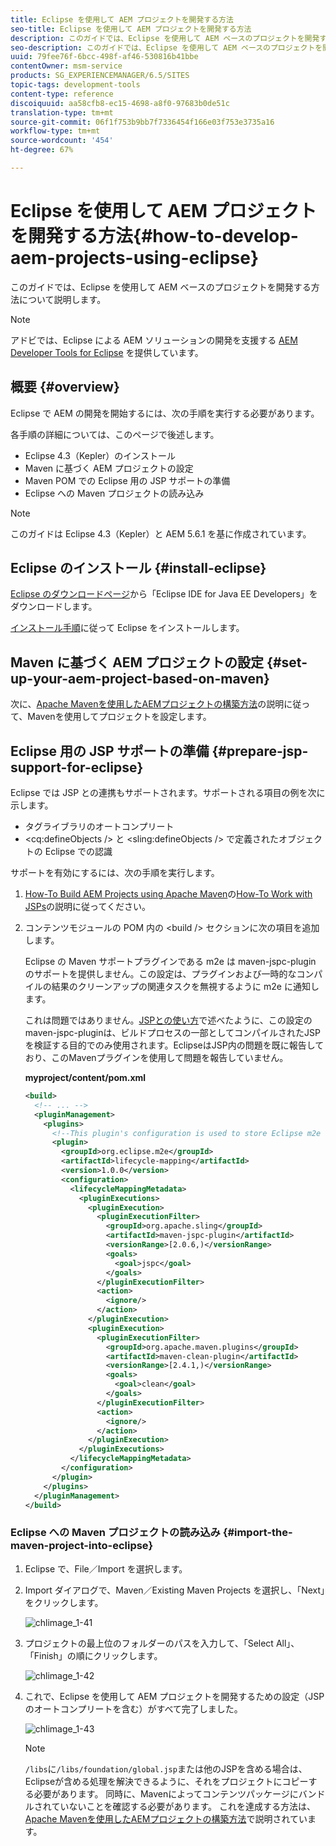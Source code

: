 ```yaml
---
title: Eclipse を使用して AEM プロジェクトを開発する方法
seo-title: Eclipse を使用して AEM プロジェクトを開発する方法
description: このガイドでは、Eclipse を使用して AEM ベースのプロジェクトを開発する方法について説明します
seo-description: このガイドでは、Eclipse を使用して AEM ベースのプロジェクトを開発する方法について説明します
uuid: 79fee76f-6bcc-498f-af46-530816b41bbe
contentOwner: msm-service
products: SG_EXPERIENCEMANAGER/6.5/SITES
topic-tags: development-tools
content-type: reference
discoiquuid: aa58cfb8-ec15-4698-a8f0-97683b0de51c
translation-type: tm+mt
source-git-commit: 06f1f753b9bb7f7336454f166e03f753e3735a16
workflow-type: tm+mt
source-wordcount: '454'
ht-degree: 67%

---
```



# Eclipse を使用して AEM プロジェクトを開発する方法{#how-to-develop-aem-projects-using-eclipse}

このガイドでは、Eclipse を使用して AEM ベースのプロジェクトを開発する方法について説明します。

>[!NOTE]
>
>アドビでは、Eclipse による AEM ソリューションの開発を支援する [AEM Developer Tools for Eclipse](/help/sites-developing/aem-eclipse.md) を提供しています。

## 概要 {#overview}

Eclipse で AEM の開発を開始するには、次の手順を実行する必要があります。

各手順の詳細については、このページで後述します。

* Eclipse 4.3（Kepler）のインストール
* Maven に基づく AEM プロジェクトの設定
* Maven POM での Eclipse 用の JSP サポートの準備
* Eclipse への Maven プロジェクトの読み込み

>[!NOTE]
>
>このガイドは Eclipse 4.3（Kepler）と AEM 5.6.1 を基に作成されています。

## Eclipse のインストール {#install-eclipse}

[Eclipse のダウンロードページ](https://www.eclipse.org/downloads/)から「Eclipse IDE for Java EE Developers」をダウンロードします。

[インストール手順](https://wiki.eclipse.org/Eclipse/Installation)に従って Eclipse をインストールします。

## Maven に基づく AEM プロジェクトの設定  {#set-up-your-aem-project-based-on-maven}

次に、[Apache Mavenを使用したAEMプロジェクトの構築方法](/help/sites-developing/ht-projects-maven.md)の説明に従って、Mavenを使用してプロジェクトを設定します。

## Eclipse 用の JSP サポートの準備 {#prepare-jsp-support-for-eclipse}

Eclipse では JSP との連携もサポートされます。サポートされる項目の例を次に示します。

* タグライブラリのオートコンプリート
* &lt;cq:defineObjects /> と &lt;sling:defineObjects /> で定義されたオブジェクトの Eclipse での認識

サポートを有効にするには、次の手順を実行します。

1. [How-To Build AEM Projects using Apache Maven](/help/sites-developing/ht-projects-maven.md)の[How-To Work with JSPs](/help/sites-developing/ht-projects-maven.md#how-to-work-with-jsps)の説明に従ってください。
1. コンテンツモジュールの POM 内の &lt;build /> セクションに次の項目を追加します。

   Eclipse の Maven サポートプラグインである m2e は maven-jspc-plugin のサポートを提供しません。この設定は、プラグインおよび一時的なコンパイルの結果のクリーンアップの関連タスクを無視するように m2e に通知します。

   これは問題ではありません。[JSPとの使い方](/help/sites-developing/ht-projects-maven.md#how-to-work-with-jsps)で述べたように、この設定のmaven-jspc-pluginは、ビルドプロセスの一部としてコンパイルされたJSPを検証する目的でのみ使用されます。EclipseはJSP内の問題を既に報告しており、このMavenプラグインを使用して問題を報告していません。

   **myproject/content/pom.xml**

   ```xml
   <build>
     <!-- ... -->
     <pluginManagement>
       <plugins>
         <!--This plugin's configuration is used to store Eclipse m2e settings only. It has no influence on the Maven build itself.-->
         <plugin>
           <groupId>org.eclipse.m2e</groupId>
           <artifactId>lifecycle-mapping</artifactId>
           <version>1.0.0</version>
           <configuration>
             <lifecycleMappingMetadata>
               <pluginExecutions>
                 <pluginExecution>
                   <pluginExecutionFilter>
                     <groupId>org.apache.sling</groupId>
                     <artifactId>maven-jspc-plugin</artifactId>
                     <versionRange>[2.0.6,)</versionRange>
                     <goals>
                       <goal>jspc</goal>
                     </goals>
                   </pluginExecutionFilter>
                   <action>
                     <ignore/>
                   </action>
                 </pluginExecution>
                 <pluginExecution>
                   <pluginExecutionFilter>
                     <groupId>org.apache.maven.plugins</groupId>
                     <artifactId>maven-clean-plugin</artifactId>
                     <versionRange>[2.4.1,)</versionRange>
                     <goals>
                       <goal>clean</goal>
                     </goals>
                   </pluginExecutionFilter>
                   <action>
                     <ignore/>
                   </action>
                 </pluginExecution>
               </pluginExecutions>
             </lifecycleMappingMetadata>
           </configuration>
         </plugin>
       </plugins>
     </pluginManagement>
   </build>
   ```

### Eclipse への Maven プロジェクトの読み込み {#import-the-maven-project-into-eclipse}

1. Eclipse で、File／Import を選択します。
1. Import ダイアログで、Maven／Existing Maven Projects を選択し、「Next」をクリックします。

   ![chlimage_1-41](assets/chlimage_1-41a.png)

1. プロジェクトの最上位のフォルダーのパスを入力して、「Select All」、「Finish」の順にクリックします。

   ![chlimage_1-42](assets/chlimage_1-42a.png)

1. これで、Eclipse を使用して AEM プロジェクトを開発するための設定（JSP のオートコンプリートを含む）がすべて完了しました。

   ![chlimage_1-43](assets/chlimage_1-43a.png)

   >[!NOTE]
   >
   >`/libs`に`/libs/foundation/global.jsp`または他のJSPを含める場合は、Eclipseが含める処理を解決できるように、それをプロジェクトにコピーする必要があります。 同時に、Mavenによってコンテンツパッケージにバンドルされていないことを確認する必要があります。 これを達成する方法は、[Apache Mavenを使用したAEMプロジェクトの構築方法](/help/sites-developing/ht-projects-maven.md)で説明されています。

